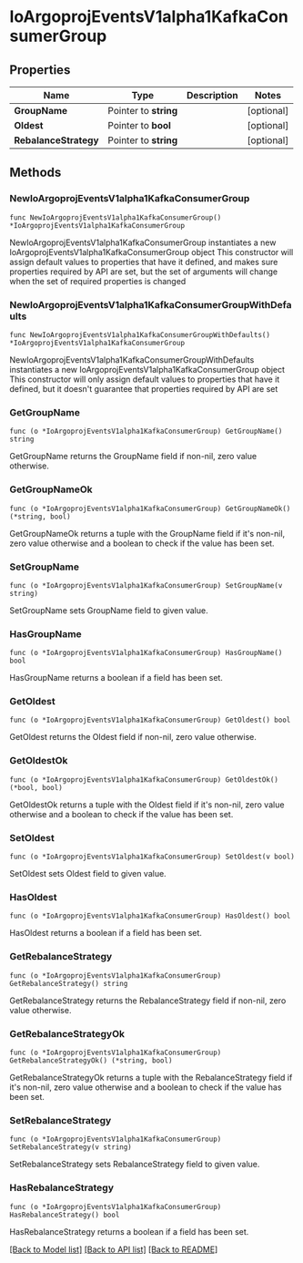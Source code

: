 # IoArgoprojEventsV1alpha1KafkaConsumerGroup

## Properties

Name | Type | Description | Notes
------------ | ------------- | ------------- | -------------
**GroupName** | Pointer to **string** |  | [optional] 
**Oldest** | Pointer to **bool** |  | [optional] 
**RebalanceStrategy** | Pointer to **string** |  | [optional] 

## Methods

### NewIoArgoprojEventsV1alpha1KafkaConsumerGroup

`func NewIoArgoprojEventsV1alpha1KafkaConsumerGroup() *IoArgoprojEventsV1alpha1KafkaConsumerGroup`

NewIoArgoprojEventsV1alpha1KafkaConsumerGroup instantiates a new IoArgoprojEventsV1alpha1KafkaConsumerGroup object
This constructor will assign default values to properties that have it defined,
and makes sure properties required by API are set, but the set of arguments
will change when the set of required properties is changed

### NewIoArgoprojEventsV1alpha1KafkaConsumerGroupWithDefaults

`func NewIoArgoprojEventsV1alpha1KafkaConsumerGroupWithDefaults() *IoArgoprojEventsV1alpha1KafkaConsumerGroup`

NewIoArgoprojEventsV1alpha1KafkaConsumerGroupWithDefaults instantiates a new IoArgoprojEventsV1alpha1KafkaConsumerGroup object
This constructor will only assign default values to properties that have it defined,
but it doesn't guarantee that properties required by API are set

### GetGroupName

`func (o *IoArgoprojEventsV1alpha1KafkaConsumerGroup) GetGroupName() string`

GetGroupName returns the GroupName field if non-nil, zero value otherwise.

### GetGroupNameOk

`func (o *IoArgoprojEventsV1alpha1KafkaConsumerGroup) GetGroupNameOk() (*string, bool)`

GetGroupNameOk returns a tuple with the GroupName field if it's non-nil, zero value otherwise
and a boolean to check if the value has been set.

### SetGroupName

`func (o *IoArgoprojEventsV1alpha1KafkaConsumerGroup) SetGroupName(v string)`

SetGroupName sets GroupName field to given value.

### HasGroupName

`func (o *IoArgoprojEventsV1alpha1KafkaConsumerGroup) HasGroupName() bool`

HasGroupName returns a boolean if a field has been set.

### GetOldest

`func (o *IoArgoprojEventsV1alpha1KafkaConsumerGroup) GetOldest() bool`

GetOldest returns the Oldest field if non-nil, zero value otherwise.

### GetOldestOk

`func (o *IoArgoprojEventsV1alpha1KafkaConsumerGroup) GetOldestOk() (*bool, bool)`

GetOldestOk returns a tuple with the Oldest field if it's non-nil, zero value otherwise
and a boolean to check if the value has been set.

### SetOldest

`func (o *IoArgoprojEventsV1alpha1KafkaConsumerGroup) SetOldest(v bool)`

SetOldest sets Oldest field to given value.

### HasOldest

`func (o *IoArgoprojEventsV1alpha1KafkaConsumerGroup) HasOldest() bool`

HasOldest returns a boolean if a field has been set.

### GetRebalanceStrategy

`func (o *IoArgoprojEventsV1alpha1KafkaConsumerGroup) GetRebalanceStrategy() string`

GetRebalanceStrategy returns the RebalanceStrategy field if non-nil, zero value otherwise.

### GetRebalanceStrategyOk

`func (o *IoArgoprojEventsV1alpha1KafkaConsumerGroup) GetRebalanceStrategyOk() (*string, bool)`

GetRebalanceStrategyOk returns a tuple with the RebalanceStrategy field if it's non-nil, zero value otherwise
and a boolean to check if the value has been set.

### SetRebalanceStrategy

`func (o *IoArgoprojEventsV1alpha1KafkaConsumerGroup) SetRebalanceStrategy(v string)`

SetRebalanceStrategy sets RebalanceStrategy field to given value.

### HasRebalanceStrategy

`func (o *IoArgoprojEventsV1alpha1KafkaConsumerGroup) HasRebalanceStrategy() bool`

HasRebalanceStrategy returns a boolean if a field has been set.


[[Back to Model list]](../README.md#documentation-for-models) [[Back to API list]](../README.md#documentation-for-api-endpoints) [[Back to README]](../README.md)


